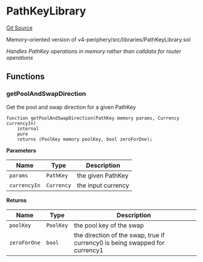 # PathKeyLibrary
[Git Source](https://github.com/z0r0z/v4-router/blob/9825503402f4ebdeecdea34d1747e68d7f05f281/src/libraries/PathKey.sol)

Memory-oriented version of v4-periphery/src/libraries/PathKeyLibrary.sol

*Handles PathKey operations in memory rather than calldata for router operations*


## Functions
### getPoolAndSwapDirection

Get the pool and swap direction for a given PathKey


```solidity
function getPoolAndSwapDirection(PathKey memory params, Currency currencyIn)
    internal
    pure
    returns (PoolKey memory poolKey, bool zeroForOne);
```
**Parameters**

|Name|Type|Description|
|----|----|-----------|
|`params`|`PathKey`|the given PathKey|
|`currencyIn`|`Currency`|the input currency|

**Returns**

|Name|Type|Description|
|----|----|-----------|
|`poolKey`|`PoolKey`|the pool key of the swap|
|`zeroForOne`|`bool`|the direction of the swap, true if currency0 is being swapped for currency1|


